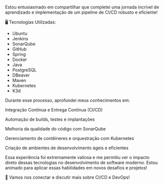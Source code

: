 Estou entusiasmado em compartilhar que completei uma jornada incrível de aprendizado e implementação de um pipeline de CI/CD robusto e eficiente!

🖥️ Tecnologias Utilizadas:

- Ubuntu
- Jenkins
- SonarQube
- GitHub
- Spring
- Docker
- Java
- PostgreSQL
- DBeaver
- Maven
- Kubernetes
- K3d

Durante esse processo, aprofundei meus conhecimentos em:

Integração Contínua e Entrega Contínua (CI/CD)

Automação de builds, testes e implantações

Melhoria da qualidade do código com SonarQube

Gerenciamento de contêineres e orquestração com Kubernetes

Criação de ambientes de desenvolvimento ágeis e eficientes

Essa experiência foi extremamente valiosa e me permitiu ver o impacto direto dessas tecnologias no desenvolvimento de software moderno. Estou animado para aplicar essas habilidades em novos desafios e projetos!

🔗 Vamos nos conectar e discutir mais sobre CI/CD e DevOps!
